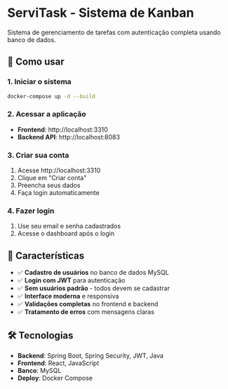 # ServiTask - Sistema de Kanban

Sistema de gerenciamento de tarefas com autenticação completa usando banco de dados.

## 🚀 Como usar

### 1. Iniciar o sistema
```bash
docker-compose up -d --build
```

### 2. Acessar a aplicação
- **Frontend**: http://localhost:3310
- **Backend API**: http://localhost:8083

### 3. Criar sua conta
1. Acesse http://localhost:3310
2. Clique em "Criar conta"
3. Preencha seus dados
4. Faça login automaticamente

### 4. Fazer login
1. Use seu email e senha cadastrados
2. Acesse o dashboard após o login

## 🔧 Características

- ✅ **Cadastro de usuários** no banco de dados MySQL
- ✅ **Login com JWT** para autenticação
- ✅ **Sem usuários padrão** - todos devem se cadastrar
- ✅ **Interface moderna** e responsiva
- ✅ **Validações completas** no frontend e backend
- ✅ **Tratamento de erros** com mensagens claras

## 🛠️ Tecnologias

- **Backend**: Spring Boot, Spring Security, JWT, Java
- **Frontend**: React, JavaScript
- **Banco**: MySQL
- **Deploy**: Docker Compose
